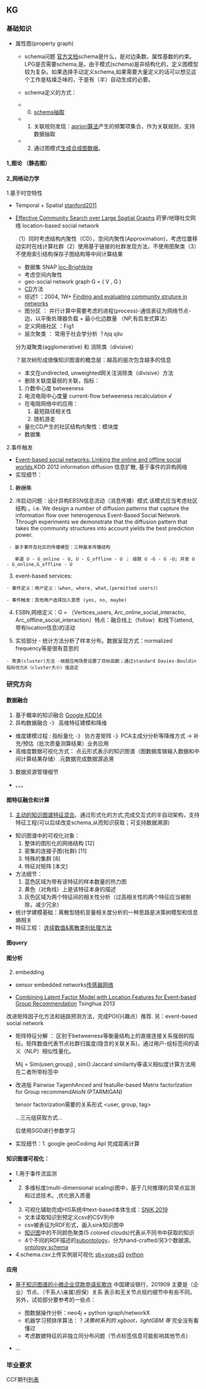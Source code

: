 ## KG

### 基础知识

 - 属性图(property graph)

   * schema问题 [官方文档](https://s3.amazonaws.com/artifacts.opencypher.org/website/materials/sql-pg-2018-0056r1-Property-Graph-Schema.pdf)schema是什么，是对边条数，属性基数的约束。LPG是否需要schema,是。由于模式(schema)是非结构化的，定义图模型较为复杂。如果选择手动定义schema,如果需要大量定义的话可以想见这个工作是枯燥乏味的，于是有（半）自动生成的必要。

   * schema定义的方式：
   * 0. [schema抽取](https://nielsdejong.nl/projects/graph/schema-extraction-methodology.pdf) 
   * 1. 关联规则发现：[apriori算法](https://cloud.tencent.com/developer/article/1114170)产生的频繁项集合，作为关联规则，支持数据抽取
   * 2. 通过图模式[生成合成图数据](http://citeseerx.ist.psu.edu/viewdoc/download?doi=10.1.1.84.1081&rep=rep1&type=pdf)。

#### 1_图论 （静态图）

#### 2_网络动力学
1.基于时空特性
  + Temporal + Spatial [stanford2011](https://cs.stanford.edu/people/jure/pubs/mobile-kdd11.pdf)
  
  + [Effective Community Search over Large Spatial Graphs](http://www.vldb.org/pvldb/vol10/p709-fang.pdf) 莳萝/地理社交网络 location-based social network

    （1）同时考虑结构内聚性（CD），空间内聚性(Approximation)，考虑位置移动实时在线计算社群（2）使用基于链接的社群发现方法，不使用图聚类（3）不使用索引结构保存子图结构等中间计算结果

    + 数据集 SNAP [loc-Brightkite](http://snap.stanford.edu/data/loc-Brightkite.html)
    + 考虑空间内聚性
    
     - geo-social network graph G = ( V , G )
     
    + [CD]()方法
    
     - 综述1 ：2004, 1W+ [Finding and evaluating community struture in networks](http://www.cse.cuhk.edu.hk/~cslui/CMSC5734/newman_community_struct_networks_phys_rev.pdf)
     
      * 图分区 ： 并行计算中需要考虑的进程(process)-通信表征为网络节点-边，以平衡处理器负载 + 最小化边数量 （NP,有启发式算法）
      * 定义网络社区 ：Fig1
      * 层次聚类 ： 常用于社会学分析  ？_hjq sjtu_
           
	 分为凝聚类(agglomerative) 和 消除类（divisive）
        
	 ？层次树形成很像知识图谱的概念层：越高的层次包含越多的信息

     * 本文在undirected, unweighted网关注消除类（divisive）方法
      + 删除关联度最弱的关联，指标：
	1. 介数中心度 betweeness
	2. 电流电阻中心度量 current-flow betweeness recalculation √
      + 在电阻网络中的应用：
        1. 最短路径相关性
        2. 随机游走
      + 量化CD产生的社区结构内聚性：模块度
      + 数据集

2.事件触发
  + [Event-based social networks: Linking the online and offline social worlds](http://citeseerx.ist.psu.edu/viewdoc/download?doi=10.1.1.649.2904&rep=rep1&type=pdf),KDD 2012 information diffusion 信息扩散, 基于事件的异构网络
  + 实现细节：
  
   1. ~~数据集~~
   
   2. 冷启动问题：设计异构EBSN信息流动（消息传播）模式.该模式应当考虑社区结构.，i.e. We design a number of diffusion patterns that capture the information flow over heterogenous Event-Based Social Network. Through experiments we demonstrate that the diffusion pattern that takes the community structures into account yields the best prediction power.

     - 基于事件及社区的传播模型：三种基本传播结构

       单道 U - G_online - U, U - G_offline - U ； 级联 U -G - G -U; 并发 U - G_online,G_offline - U

   3. event-based services: 

	- 事件定义：用户定义：（when, where, what,(permitted users)）

	- 事件触发：其他用户选择加入意愿 (yes, no, maybe)

   4. ESBN,网络定义：G = （Vertices_users, Arc_online_social_interactio,  Arc_offline_social_interaction）特点：融合线上（follow）和线下(attend, 带有location信息)的活动

   5. 实验部分
	- 统计方法分析了样本分布。数据呈现方式：normalized frequency等是很有意思的
	
	- 聚类(cluster)方法 -根据应用场景设置了目标函数；通过standard Davies-Bouldin 指标优化K（cluster大小）值选定

### 研究方向

#### 数据融合

1. 基于概率的知识融合 [Google KDD14](https://www.cs.ubc.ca/~murphyk/Papers/kv-kdd14.pdf)
2. 异构数据融合 -》 高维特征建模和降维
  + 维度建模过程 : 指标量化 -》 协方差矩阵 -》PCA主成分分析等降维方式 -> 补充/预估（批次质量测算结果）业务应用
  + 高维度数据可视化方式： 点云形式表示的知识图谱（图数据库做输入数据和中间计算结果存储）.元数据完成数据源追溯
3. 数据资源管理细节
  + 。。。
  
#### 图特征融合和计算
1. [主动的知识图谱特征混合](https://www.kde.cs.uni-kassel.de/wp-content/uploads/atzmueller/paper/2017-atzmueller-kcap.pdf)。通过形式化的方式,完成交互式的半自动架构，支持特征工程(可以后续改变schema,从而知识获取；可支持数据溯源)
  + 知识图谱中的可视化对象：
    1. 整体的图形化的网络结构 [12]
    2. 密集的连接子图(社群) [11]
    3. 特殊的集群 [8]
    4. 特征对矩阵 [本文]
  + 方法细节：
    1. 蓝色区域为带有该特征的样本数量的热力图
    2. 黄色（对角线）上是该特征本身的描述
    3. 灰色区域为两个特征间的相关性分析（过高相关性的两个特征应当被剔除，减少冗余）
  + 统计学建模基础：离散型随机变量相关度分析的一种思路是决策树模型和信息熵相关
  + 特征工程： [连续数值&离散类别处理方法](https://blog.csdn.net/cymy001/article/details/79154135)
  
#### 图query

#### 图分析

2. embedding
  * sensor embedded networks[传感器网络](https://pdfs.semanticscholar.org/9758/756853d77f31de6df78130c295b49e9699a1.pdf)

+ [Combining Latent Factor Model with Location Features for Event-based Group Recommendation](https://weizhangltt.github.io/paper/zhang-kdd2013.pdf) Tsinghua 2013

改进矩阵因子化方法和链路预测方法，完成POI(兴趣点）推荐. 另：event-based social network

  + 矩阵特征分解 ： 区别于betweeness等衡量结构上的直接连接关系强弱的指标。矩阵数值代表节点社群归属度(隐含的关联关系)，通过用户-组标签间的语义（NLP）相似性量化。
  
       
       Mij = Sim(useri,groupj) , sim():Jaccard similarity等语义相似度计算方法用在二者所带标签中
  + 改进版 Pairwise TagenhAnced and featuRe-based Matrix factorIzation for Group recommendAtioN (PTARMIGAN)

      tensor factorization需要的关系形式 <user, group, tag>

      ...三元组获取方式...

      后使用SGD进行参数学习

  + 实现细节：1. google geoCodimg ApI 完成距离计算
  
#### 知识图谱可视化：
   * 1.用于事件流监测
   * 2. 多维标度(multi-dimensional scaling)图中，基于几何推理的异常点监测和过滤技术。,优化嵌入质量
   * 3. 可视化辅助完成HIS系统中text-based本体生成：[SNIK 2019](http://ebooks.iospress.nl/publication/52489) 
      - 文本读取知识到预定义csv的CSV列中
      - csv被表征为RDF形式，画入sink知识图中
      - [知识图](http://www.snik.eu/graph/)中的不同颜色聚类(5 colored clouds)代表从不同书中获取的知识
      - 4个不同的RDF描述的[subontology](https://github.com/IMISE/snik-ontology)，分为hand-crafted/另3个数据源。[ontology schema](https://github.com/IMISE/snik-ontology/blob/master/meta.rdf)  
   * 4.schema.csv上传实例层可视化 [sb+vue+d3](https://github.com/MiracleTanC/Neo4j-KGBuilder)  [python](https://github.com/liuhuanyong/LanguageKnowledgeGraph/tree/master/web_law)

#### 应用

+ [基于知识图谱的小微企业贷款申请反欺诈](https://flashgene.com/archives/63679.html) 中国建设银行，201909
主要是（企业）节点、（干系人\亲属\担保）关系 表示和无关节点规约细节中有些不同。另外，试验部分要参考的一些点：
	
  + 图数据操作分析：neo4j + python igraph/networkX
  + 机器学习预排序算法：？_决策树系列的 xgboot，lightGBM 等_ 完全没有看懂过
  + 考虑数据特征的非独立同分布问题（节点标签信息可能影响其他节点） 
  
+ ...
  
### 毕业要求

CCF期刊[列表](http://history.ccf.org.cn/biaodan.jsp-contentId=2903028135856.htm)











  





